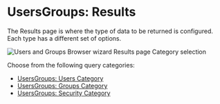 # UsersGroups: Results

The Results page is where the type of data to be returned is configured. Each type has a different
set of options.

![Users and Groups Browser wizard Results page Category selection](/img/product_docs/accessanalyzer/admin/datacollector/adinventory/results.webp)

Choose from the following query categories:

- [UsersGroups: Users Category](/docs/accessanalyzer/12.0/admin/datacollector/usersgroups/category/users.md)
- [UsersGroups: Groups Category](/docs/accessanalyzer/12.0/admin/datacollector/usersgroups/category/groups.md)
- [UsersGroups: Security Category](/docs/accessanalyzer/12.0/admin/datacollector/usersgroups/category/security.md)
